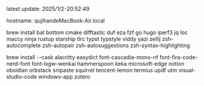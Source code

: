 latest update:
2025/1/2-20:52:49
  
hostname:
qujihandeMacBook-Air.local
  
brew install 
bat
bottom
cmake
difftastic
duf
eza
fzf
go
hugo
iperf3
jq
loc
maccy
ninja
rustup
starship
tlrc
typst
typstyle
viddy
yazi
zellij
zsh-autocomplete
zsh-autopair
zsh-autosuggestions
zsh-syntax-highlighting
  
brew install --cask
alacritty
easydict
font-cascadia-mono-nf
font-fira-code-nerd-font
font-lxgw-wenkai
hammerspoon
keka
microsoft-edge
notion
obsidian
orbstack
snipaste
squirrel
tencent-lemon
termius
updf
utm
visual-studio-code
windows-app
zotero
